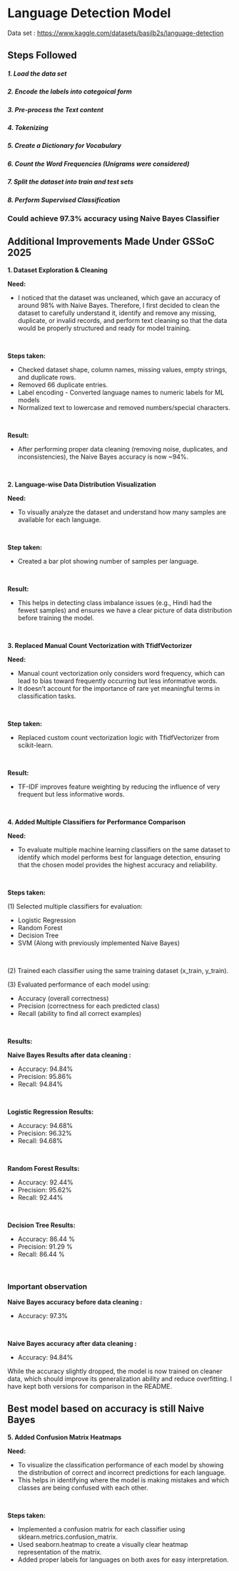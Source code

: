 # Language Detection Model

Data set : https://www.kaggle.com/datasets/basilb2s/language-detection

## Steps Followed
##### 1. Load the data set
##### 2. Encode the labels into categoical form
##### 3. Pre-process the Text content
##### 4. Tokenizing
##### 5. Create a Dictionary for Vocabulary
##### 6. Count the Word Frequencies (Unigrams were considered)
##### 7. Split the dataset into train and test sets
##### 8. Perform Supervised Classification 

### Could achieve 97.3% accuracy using Naive Bayes Classifier 


## Additional Improvements Made Under GSSoC 2025

**1. Dataset Exploration & Cleaning**

**Need:** 
- I noticed that the dataset was uncleaned, which gave an accuracy of around 98% with Naive Bayes. Therefore, I first decided to clean the dataset to carefully understand it, identify and remove any missing, duplicate, or invalid records, and perform text cleaning so that the data would be properly structured and ready for model training.

<br>

**Steps taken:**
- Checked dataset shape, column names, missing values, empty strings, and duplicate rows.
- Removed 66 duplicate entries.
- Label encoding - Converted language names to numeric labels for ML models
- Normalized text to lowercase and removed numbers/special characters.
<br>

**Result:** 
- After performing proper data cleaning (removing noise, duplicates, and inconsistencies), the Naive Bayes accuracy is now ~94%.
<br>

**2. Language-wise Data Distribution Visualization**

**Need:**  
- To visually analyze the dataset and understand how many samples are available for each language.
<br> 

**Step taken:**
- Created a bar plot showing number of samples per language.
<br>

**Result:** 
- This helps in detecting class imbalance issues (e.g., Hindi had the fewest samples) and ensures we have a clear picture of data distribution before training the model.
<br>

**3. Replaced Manual Count Vectorization with TfidfVectorizer**

**Need:**
- Manual count vectorization only considers word frequency, which can lead to bias toward frequently occurring but less informative words. 
- It doesn’t account for the importance of rare yet meaningful terms in classification tasks.
<br>

**Step taken:**
- Replaced custom count vectorization logic with TfidfVectorizer from scikit-learn.
<br>

**Result:** 
- TF-IDF improves feature weighting by reducing the influence of very frequent but less informative words.
<br>

**4. Added Multiple Classifiers for Performance Comparison**

**Need:**
- To evaluate multiple machine learning classifiers on the same dataset to identify which model performs best for language detection, ensuring that the chosen model provides the highest accuracy and reliability.
<br>

**Steps taken:**

(1) Selected multiple classifiers for evaluation:
- Logistic Regression
- Random Forest
- Decision Tree
- SVM
(Along with previously implemented Naive Bayes)
<br>

(2) Trained each classifier using the same training dataset (x_train, y_train).
<br>

(3) Evaluated performance of each model using:
- Accuracy (overall correctness)
- Precision (correctness for each predicted class)
- Recall (ability to find all correct examples)
<br>

**Results:** 

**Naive Bayes Results after data cleaning :**
- Accuracy: 94.84%
- Precision: 95.86%
- Recall: 94.84%
<br>

**Logistic Regression Results:**
- Accuracy: 94.68%
- Precision: 96.32%
- Recall: 94.68%
<br>

**Random Forest Results:**
- Accuracy: 92.44%
- Precision: 95.62%
- Recall: 92.44%
<br>

**Decision Tree Results:**
- Accuracy: 86.44 %
- Precision: 91.29 %
- Recall: 86.44 %
<br>

### Important observation 

**Naive Bayes accuracy before data cleaning :**
- Accuracy: 97.3%
<br>

**Naive Bayes accuracy after data cleaning :**
- Accuracy: 94.84%

While the accuracy slightly dropped, the model is now trained on cleaner data, which should improve its generalization ability and reduce overfitting. 
I have kept both versions for comparison in the README.

## Best model based on accuracy is still Naive Bayes

**5. Added Confusion Matrix Heatmaps**

**Need:**
- To visualize the classification performance of each model by showing the distribution of correct and incorrect predictions for each language. 
- This helps in identifying where the model is making mistakes and which classes are being confused with each other.
<br>

**Steps taken:**
- Implemented a confusion matrix for each classifier using sklearn.metrics.confusion_matrix.
- Used seaborn.heatmap to create a visually clear heatmap representation of the matrix.
- Added proper labels for languages on both axes for easy interpretation.
<br>
